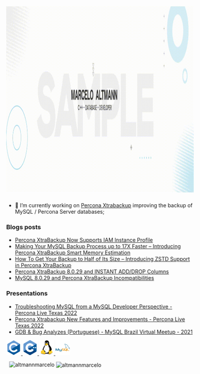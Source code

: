 <h1 align="center"><img src="img/final.gif" width="1500px" height="500px" /></h1>

- 🔭 I’m currently working on [Percona Xtrabackup](https://github.com/percona/percona-xtrabackup) improving the backup of MySQL / Percona Server databases;

### Blogs posts
<!-- BLOG-POST-LIST:START -->
- [Percona XtraBackup Now Supports IAM Instance Profile](https://www.percona.com/blog/percona-xtrabackup-now-supports-iam-instance-profile/)
- [Making Your MySQL Backup Process up to 17X Faster – Introducing Percona XtraBackup Smart Memory Estimation](https://www.percona.com/blog/making-your-mysql-backup-process-faster-introducing-percona-xtrabackup-smart-memory-estimation/)
- [How To Get Your Backup to Half of Its Size – Introducing ZSTD Support in Percona XtraBackup](https://www.percona.com/blog/get-your-backup-to-half-of-its-size-introducing-zstd-support-in-percona-xtrabackup/)
- [Percona XtraBackup 8.0.29 and INSTANT ADD/DROP Columns](https://www.percona.com/blog/percona-xtrabackup-8-0-29-and-instant-add-drop-columns/)
- [MySQL 8.0.29 and Percona XtraBackup Incompatibilities](https://www.percona.com/blog/mysql-8-0-29-and-percona-xtrabackup-incompatibilities/)
<!-- BLOG-POST-LIST:END -->

### Presentations
- [Troubleshooting MySQL from a MySQL Developer Perspective - Percona Live Texas 2022](presentations/pl_texas_2022_troubleshooting_mysql.pdf)
- [Percona Xtrabackup New Features and Improvements - Percona Live Texas 2022](presentations/pl_texas_2022_xtrabackup_new_features.pdf)
- [GDB & Bug Analyzes (Portuguese) - MySQL Brazil Virtual Meetup - 2021](presentations/mysql_brazil_virtual_meetup_2nd_edition_gdb.pdf)

<p align="left"> <a href="https://www.cprogramming.com/" target="_blank" rel="noreferrer"> <img src="https://raw.githubusercontent.com/devicons/devicon/master/icons/c/c-original.svg" alt="c" width="40" height="40"/> </a> <a href="https://www.w3schools.com/cpp/" target="_blank" rel="noreferrer"> <img src="https://raw.githubusercontent.com/devicons/devicon/master/icons/cplusplus/cplusplus-original.svg" alt="cplusplus" width="40" height="40"/> </a> <a href="https://www.linux.org/" target="_blank" rel="noreferrer"> <img src="https://raw.githubusercontent.com/devicons/devicon/master/icons/linux/linux-original.svg" alt="linux" width="40" height="40"/> </a> <a href="https://www.mysql.com/" target="_blank" rel="noreferrer"> <img src="https://raw.githubusercontent.com/devicons/devicon/master/icons/mysql/mysql-original-wordmark.svg" alt="mysql" width="40" height="40"/> </a> </p>

<p>&nbsp;
  <img src="https://github-readme-stats.vercel.app/api?username=altmannmarcelo&show_icons=true&locale=en" alt="altmannmarcelo" />
  <img align="center" src="https://github-readme-streak-stats.herokuapp.com/?user=altmannmarcelo&" alt="altmannmarcelo" />
</p>



<!--
**altmannmarcelo/altmannmarcelo** is a ✨ _special_ ✨ repository because its `README.md` (this file) appears on your GitHub profile.

Here are some ideas to get you started:

- 🔭 I’m currently working on ...
- 🌱 I’m currently learning ...
- 👯 I’m looking to collaborate on ...
- 🤔 I’m looking for help with ...
- 💬 Ask me about ...
- 📫 How to reach me: ...
- 😄 Pronouns: ...
- ⚡ Fun fact: ...
-->
